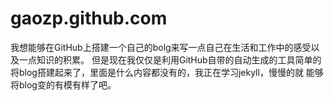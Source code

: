 gaozp.github.com
================
我想能够在GitHub上搭建一个自己的bolg来写一点自己在生活和工作中的感受以及一点知识的积累。
但是现在我仅仅是利用GitHub自带的自动生成的工具简单的将blog搭建起来了，里面是什么内容都没有的，我正在学习jekyll，慢慢的就
能够将blog变的有模有样了吧。
